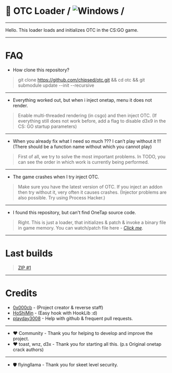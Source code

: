 # 🔮 OTC Loader  / ![Windows](https://github.com/chipsed/otc/workflows/Windows/badge.svg?branch=master&event=push) /

----------------------------------------------------

Hello. This loader loads and initializes OTC in the CS:GO game.

-----------------------------------------------------

# FAQ
  - How clone this repository?
  > git clone https://github.com/chipsed/otc.git && cd otc && git submodule update --init --recursive
  -----
  - Everything worked out, but when i inject onetap, menu it does not render.
  > Enable multi-threaded rendering (in csgo) and then inject OTC. (If everything still does not work before, add a flag to disable d3x9 in the CS: GO startup parameters)
  ------
  - When you already fix what I need so much ??? I can’t play without it !!! (There should be a function name without which you cannot play)
  > First of all, we try to solve the most important problems. In TODO, you can see the order in which work is currently being performed.
  ----
   - The game crashes when I try inject OTC.
   > Make sure you have the latest version of OTC. If you inject an addon then try without it, very often it causes crashes. (Injector problems are also possible. Try using Process Hacker.)
  ----
  - I found this repository, but can't find OneTap source code.
  > Right. This is just a loader, that initializes & patch & invoke a binary file in game memory. You can watch/patch file here - [*Click me*](https://github.com/0x000cb/otc/blob/master/OTC/cpp/segment/Segment.cpp).
  
-----------------------------------------------------

# Last builds
  > [ZIP #1](https://github.com/chipsed/otc/releases/download/1.0/OTC.zip)

------------------------------------------------------

# Credits

  * [0x000cb](https://github.com/0x000cb) - (Project creator & reverse staff)
  * [HoShiMin](https://github.com/HoShiMin) - (Easy hook with HookLib :d)
  * [playday3008](https://github.com/playday3008) - Help with github & frequent pull requests.
  ------
  *  ♥ Community - Thank you for helping to develop and improve the project.
  *  ♥ toast, wnz, d3x - Thank you for starting all this. (p.s Original onetap crack authors)
  ------
  *  🛡️ flyingllama - Thank you for skeet level security.
